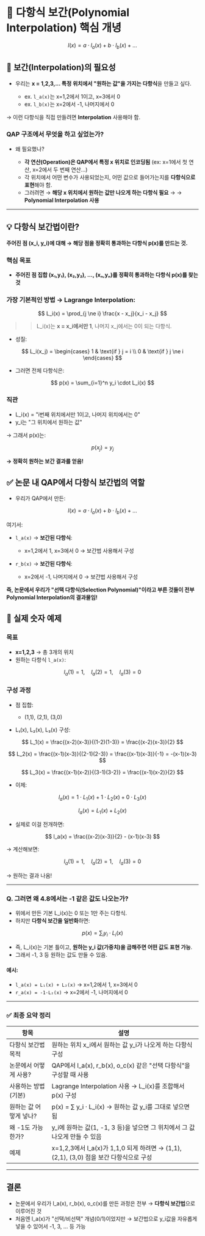 # 📘 다항식 보간(Polynomial Interpolation) 핵심 개녕

$$
l(x) = a \cdot l_a(x) + b \cdot l_b(x) + \dots
$$

## 🎯 보간(Interpolation)의 필요성

- 우리는 **x = 1,2,3,... 특정 위치에서 "원하는 값"을 가지는 다항식**을 만들고 싶다.

  - ex. `l_a(x)`는 x=1,2에서 1이고, x=3에서 0
  - ex. `l_b(x)`는 x=2에서 -1, 나머지에서 0

→ 이런 다항식을 직접 만들려면 **Interpolation** 사용해야 함.

### QAP 구조에서 무엇을 하고 싶었는가?

- 왜 필요했나?

  - **각 연산(Operation)은 QAP에서 특정 x 위치로 인코딩됨** (ex: x=1에서 첫 연산, x=2에서 두 번째 연산...)
  - 각 위치에서 어떤 변수가 사용되었는지, 어떤 값으로 들어가는지를 **다항식으로 표현**해야 함.
  - 그러려면 → **해당 x 위치에서 원하는 값만 나오게 하는 다항식 필요**
    → → **Polynomial Interpolation 사용**

---

## 💡 다항식 보간법이란?

**주어진 점 (x_i, y_i)에 대해 → 해당 점을 정확히 통과하는 다항식 p(x)를 만드는 것.**

### 핵심 목표

- **주어진 점 집합 (x₁,y₁), (x₂,y₂), ..., (xₙ,yₙ)를 정확히 통과하는 다항식 p(x)를 찾는 것**

### 가장 기본적인 방법 → **Lagrange Interpolation**:

$$
L_i(x) = \prod_{j \ne i} \frac{x - x_j}{x_i - x_j}
$$

> > L_i(x)는 **x = x_i에서만 1**, 나머지 x_j에서는 0이 되는 다항식.

- 성질:

$$
L_i(x_j) = \begin{cases}
1 & \text{if } j = i \\
0 & \text{if } j \ne i
\end{cases}
$$

- 그러면 전체 다항식은:

$$
p(x) = \sum_{i=1}^n y_i \cdot L_i(x)
$$

### 직관

- L_i(x) = "i번째 위치에서만 1이고, 나머지 위치에서는 0"
- y_i는 "그 위치에서 원하는 값"

→ 그래서 p(x)는:

$$
p(x_j) = y_j
$$

**→ 정확히 원하는 보간 결과를 얻음!**

## ✅ 논문 내 QAP에서 다항식 보간법의 역할

- 우리가 QAP에서 만든:

$$
l(x) = a \cdot l_a(x) + b \cdot l_b(x) + \dots
$$

여기서:

- `l_a(x)` → **보간된 다항식**:

  - x=1,2에서 1, x=3에서 0 → 보간법 사용해서 구성

- `r_b(x)` → **보간된 다항식**:

  - x=2에서 -1, 나머지에서 0 → 보간법 사용해서 구성

**즉, 논문에서 우리가 "선택 다항식(Selection Polynomial)"이라고 부른 것들이 전부 Polynomial Interpolation의 결과물임!**

## 🧩 실제 숫자 예제

### 목표

- **x=1,2,3** → 총 3개의 위치
- 원하는 다항식 `l_a(x)`:

$$
l_a(1) = 1, \quad l_a(2) = 1, \quad l_a(3) = 0
$$

### 구성 과정

- 점 집합:

  - (1,1), (2,1), (3,0)

- L₁(x), L₂(x), L₃(x) 구성:

$$
L_1(x) = \frac{(x-2)(x-3)}{(1-2)(1-3)} = \frac{(x-2)(x-3)}{2}
$$

$$
L_2(x) = \frac{(x-1)(x-3)}{(2-1)(2-3)} = \frac{(x-1)(x-3)}{-1} = -(x-1)(x-3)
$$

$$
L_3(x) = \frac{(x-1)(x-2)}{(3-1)(3-2)} = \frac{(x-1)(x-2)}{2}
$$

- 이제:

$$
l_a(x) = 1 \cdot L_1(x) + 1 \cdot L_2(x) + 0 \cdot L_3(x)
$$

$$
l_a(x) = L_1(x) + L_2(x)
$$

- 실제로 이걸 전개하면:

$$
l_a(x) = \frac{(x-2)(x-3)}{2} - (x-1)(x-3)
$$

→ 계산해보면:

$$
l_a(1) = 1, \quad l_a(2) = 1, \quad l_a(3) = 0
$$

→ 원하는 결과 나옴!

---

### Q. 그러면 왜 4.8에서는 -1 같은 값도 나오는가?

- 위에서 만든 기본 L_i(x)는 0 또는 1만 주는 다항식.
- 하지만 **다항식 보간을 일반화**하면:

$$
p(x) = \sum_{i} y_i \cdot L_i(x)
$$

- 즉, L_i(x)는 기본 틀이고, **원하는 y_i 값(가중치)을 곱해주면 어떤 값도 표현 가능**.
- 그래서 -1, 3 등 원하는 값도 만들 수 있음.

#### 예시:

- `l_a(x) = L₁(x) + L₂(x)` → x=1,2에서 1, x=3에서 0
- `r_a(x) = -1·L₂(x)` → x=2에서 -1, 나머지에서 0

---

### ✅ 최종 요약 정리

| 항목                   | 설명                                                                                   |
| ---------------------- | -------------------------------------------------------------------------------------- |
| 다항식 보간법 목적     | 원하는 위치 x_i에서 원하는 값 y_i가 나오게 하는 다항식 구성                            |
| 논문에서 어떻게 사용?  | QAP에서 l_a(x), r_b(x), o_c(x) 같은 "선택 다항식"을 구성할 때 사용                     |
| 사용하는 방법 (기본)   | Lagrange Interpolation 사용 → L_i(x)를 조합해서 p(x) 구성                              |
| 원하는 값 어떻게 넣나? | p(x) = ∑ y_i · L_i(x) → 원하는 값 y_i를 그대로 넣으면 됨                               |
| 왜 -1도 가능한가?      | y_i에 원하는 값(1, -1, 3 등)을 넣으면 그 위치에서 그 값 나오게 만들 수 있음            |
| 예제                   | x=1,2,3에서 l_a(x)가 1,1,0 되게 하려면 → (1,1), (2,1), (3,0) 점을 보간 다항식으로 구성 |

---

## 결론

- 논문에서 우리가 l_a(x), r_b(x), o_c(x)를 만든 과정은 전부 → **다항식 보간법**으로 이루어진 것
- 처음엔 l_a(x)가 "선택/비선택" 개념(0/1)이었지만 → 보간법으로 y_i값을 자유롭게 넣을 수 있어서 -1, 3, ... 등 가능
